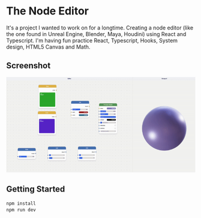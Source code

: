 # The Node Editor

It's a project I wanted to work on for a longtime. Creating a node editor (like the one found in Unreal Engine, Blender, Maya, Houdini) using React and Typescript. I'm having fun practice React, Typescript, Hooks, System design, HTML5 Canvas and Math.

## Screenshot

![The Node Editor React](https://github.com/iartist93/the-node-editor-react/blob/main/the-node-editor-react.gif?raw=true)

## Getting Started

```bash
npm install
npm run dev
```
